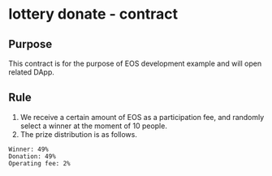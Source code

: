 lottery donate - contract
=========================

## Purpose

This contract is for the purpose of EOS development example and will open related DApp.

## Rule

1. We receive a certain amount of EOS as a participation fee, and randomly select a winner at the moment of 10 people.
2. The prize distribution is as follows.

``` text
Winner: 49%
Donation: 49%
Operating fee: 2%
```

